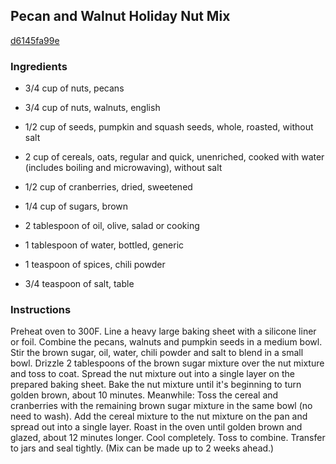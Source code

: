 ## Pecan and Walnut Holiday Nut Mix

[d6145fa99e](http://www.foodnetwork.com/recipes/pecan-and-walnut-holiday-nut-mix.html)

### Ingredients

 - 3/4 cup of nuts, pecans

 - 3/4 cup of nuts, walnuts, english

 - 1/2 cup of seeds, pumpkin and squash seeds, whole, roasted, without salt

 - 2 cup of cereals, oats, regular and quick, unenriched, cooked with water (includes boiling and microwaving), without salt

 - 1/2 cup of cranberries, dried, sweetened

 - 1/4 cup of sugars, brown

 - 2 tablespoon of oil, olive, salad or cooking

 - 1 tablespoon of water, bottled, generic

 - 1 teaspoon of spices, chili powder

 - 3/4 teaspoon of salt, table

### Instructions

Preheat oven to 300F. Line a heavy large baking sheet with a silicone liner or foil. Combine the pecans, walnuts and pumpkin seeds in a medium bowl. Stir the brown sugar, oil, water, chili powder and salt to blend in a small bowl. Drizzle 2 tablespoons of the brown sugar mixture over the nut mixture and toss to coat. Spread the nut mixture out into a single layer on the prepared baking sheet. Bake the nut mixture until it's beginning to turn golden brown, about 10 minutes. Meanwhile: Toss the cereal and cranberries with the remaining brown sugar mixture in the same bowl (no need to wash). Add the cereal mixture to the nut mixture on the pan and spread out into a single layer. Roast in the oven until golden brown and glazed, about 12 minutes longer. Cool completely. Toss to combine. Transfer to jars and seal tightly. (Mix can be made up to 2 weeks ahead.)